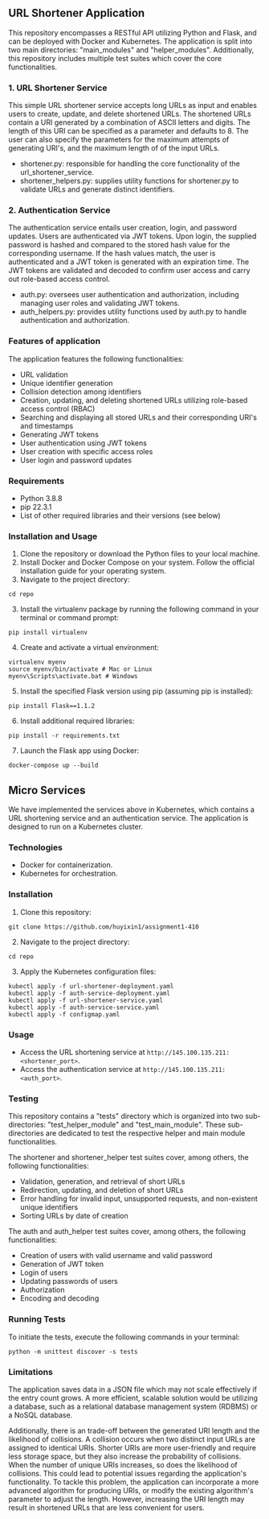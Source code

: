## URL Shortener Application
This repository encompasses a RESTful API utilizing Python and Flask, and can be deployed with Docker and Kubernetes. The application is split into two main directories: "main_modules" and "helper_modules". Additionally, this repository includes multiple test suites which cover the core functionalities.

### 1. URL Shortener Service
This simple URL shortener service accepts long URLs as input and enables users to create, update, and delete shortened URLs. The shortened URLs contain a URI generated by a combination of ASCII letters and digits. The length of this URI can be specified as a parameter and defaults to 8. The user can also specify the parameters for the maximum attempts of generating URI's, and the maximum length of of the input URLs. 

* shortener.py: responsible for handling the core functionality of the url_shortener_service. 
* shortener_helpers.py: supplies utility functions for shortener.py to validate URLs and generate distinct identifiers. 

### 2. Authentication Service
The authentication service entails user creation, login, and password updates. Users are authenticated via JWT tokens. Upon login, the supplied password is hashed and compared to the stored hash value for the corresponding username. If the hash values match, the user is authenticated and a JWT token is generated with an expiration time. The JWT tokens are validated and decoded to confirm user access and carry out role-based access control.

* auth.py: oversees user authentication and authorization, including managing user roles and validating JWT tokens.
* auth_helpers.py: provides utility functions used by auth.py to handle authentication and authorization.

### Features of application
The application features the following functionalities: 
* URL validation
* Unique identifier generation
* Collision detection among identifiers
* Creation, updating, and deleting shortened URLs utilizing role-based access control (RBAC)
* Searching and displaying all stored URLs and their corresponding URI's and timestamps
* Generating JWT tokens
* User authentication using JWT tokens
* User creation with specific access roles
* User login and password updates

### Requirements
* Python 3.8.8
* pip 22.3.1
* List of other required libraries and their versions (see below)

### Installation and Usage
1. Clone the repository or download the Python files to your local machine.
2. Install Docker and Docker Compose on your system. Follow the official installation guide for your operating system.
2. Navigate to the project directory:
```console
cd repo
```
3. Install the virtualenv package by running the following command in your terminal or command prompt:
```console
pip install virtualenv
```
4. Create and activate a virtual environment:
```console
virtualenv myenv
source myenv/bin/activate # Mac or Linux
myenv\Scripts\activate.bat # Windows
```
5. Install the specified Flask version using pip (assuming pip is installed):
```console
pip install Flask==1.1.2
```
6. Install additional required libraries:
```console
pip install -r requirements.txt
```
7. Launch the Flask app using Docker:
```console
docker-compose up --build
```

## Micro Services
We have implemented the services above in Kubernetes, which contains a URL shortening service and an authentication service. The application is designed to run on a Kubernetes cluster.

### Technologies
- Docker for containerization.
- Kubernetes for orchestration.

### Installation

1. Clone this repository:
```console
git clone https://github.com/huyixin1/assignment1-410
```
2. Navigate to the project directory:
```console
cd repo
```
3. Apply the Kubernetes configuration files:
```console
kubectl apply -f url-shortener-deployment.yaml
kubectl apply -f auth-service-deployment.yaml
kubectl apply -f url-shortener-service.yaml
kubectl apply -f auth-service-service.yaml
kubectl apply -f configmap.yaml
```

### Usage
- Access the URL shortening service at `http://145.100.135.211:<shortener_port>`.
- Access the authentication service at `http://145.100.135.211:<auth_port>`.

### Testing
This repository contains a "tests" directory which is organized into two sub-directories: "test_helper_module" and "test_main_module". These sub-directories are dedicated to test the respective helper and main module functionalities.

The shortener and shortener_helper test suites cover, among others, the following functionalities:
* Validation, generation, and retrieval of short URLs
* Redirection, updating, and deletion of short URLs
* Error handling for invalid input, unsupported requests, and non-existent unique identifiers
* Sorting URLs by date of creation

The auth and auth_helper test suites cover, among others, the following functionalities:
* Creation of users with valid username and valid password
* Generation of JWT token
* Login of users
* Updating passwords of users
* Authorization
* Encoding and decoding

### Running Tests
To initiate the tests, execute the following commands in your terminal:
```console
python -m unittest discover -s tests
```

### Limitations
The application saves data in a JSON file which may not scale effectively if the entry count grows. A more efficient, scalable solution would be utilizing a database, such as a relational database management system (RDBMS) or a NoSQL database.

Additionally, there is an trade-off between the generated URI length and the likelihood of collisions. A collision occurs when two distinct input URLs are assigned to identical URIs. Shorter URIs are more user-friendly and require less storage space, but they also increase the probability of collisions. When the number of unique URIs increases, so does the likelihood of collisions. This could lead to potential issues regarding the application's functionality. To tackle this problem, the application can incorporate a more advanced algorithm for producing URIs, or modify the existing algorithm's parameter to adjust the length. However, increasing the URI length may result in shortened URLs that are less convenient for users.
